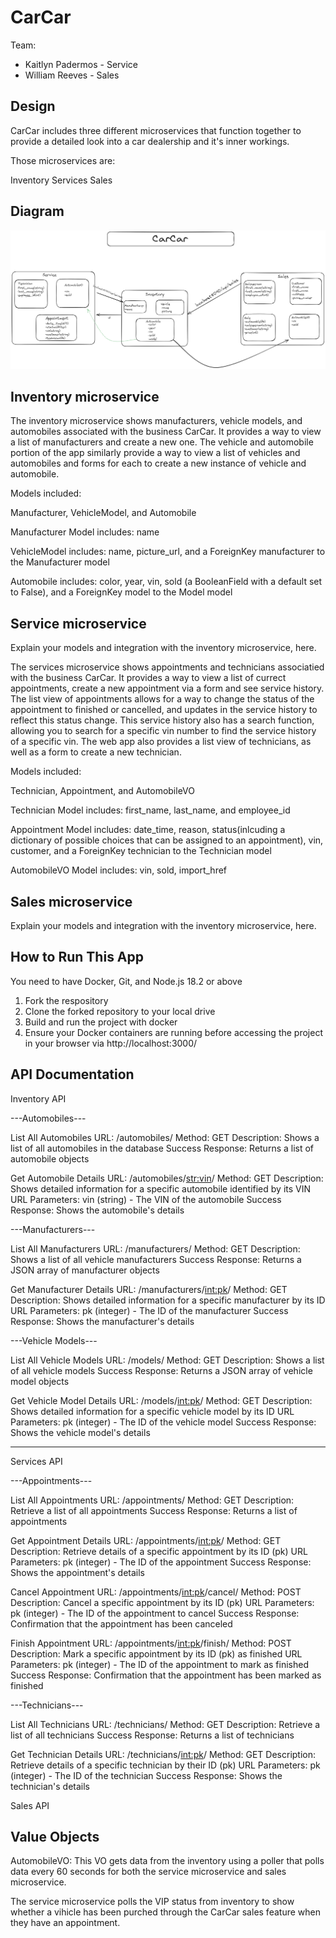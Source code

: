 # CarCar

Team:

* Kaitlyn Padermos - Service
* William Reeves - Sales

## Design

CarCar includes three different microservices that function together to provide a detailed look into a car dealership and it's inner workings.

Those microservices are:

Inventory
Services
Sales


## Diagram

![Alt text](<design_image.png>)

## Inventory microservice

The inventory microservice shows manufacturers, vehicle models, and automobiles associated with the business CarCar. It provides a way to view a list of manufacturers and create a new one. The vehicle and automobile portion of the app similarly provide a way to view a list of vehicles and automobiles and forms for each to create a new instance of vehicle and automobile.

Models included:

Manufacturer, VehicleModel, and Automobile

Manufacturer Model includes: name

VehicleModel includes: name, picture_url, and a ForeignKey manufacturer to the Manufacturer model

Automobile includes: color, year, vin, sold (a BooleanField with a default set to False), and a ForeignKey model to the Model model

## Service microservice

Explain your models and integration with the inventory
microservice, here.

The services microservice shows appointments and technicians associatied with the business CarCar. It provides a way to view a list of currect appointments, create a new appointment via a form and see service history. The list view of appointments allows for a way to change the status of the appointment to finished or cancelled, and updates in the service history to reflect this status change. This service history also has a search function, allowing you to search for a specific vin number to find the service history of a specific vin. The web app also provides a list view of technicians, as well as a form to create a new technician.

Models included:

Technician, Appointment, and AutomobileVO

Technician Model includes: first_name, last_name, and employee_id

Appointment Model includes: date_time, reason, status(inlcuding a dictionary of possible choices that can be assigned to an appointment), vin, customer, and a ForeignKey technician to the Technician model

AutomobileVO Model includes: vin, sold, import_href

## Sales microservice

Explain your models and integration with the inventory
microservice, here.

## How to Run This App

You need to have Docker, Git, and Node.js 18.2 or above

1. Fork the respository
2. Clone the forked repository to your local drive
3. Build and run the project with docker
4. Ensure your Docker containers are running before accessing the project in your browser via http://localhost:3000/


## API Documentation

Inventory API

---Automobiles---

List All Automobiles
URL: /automobiles/
Method: GET
Description: Shows a list of all automobiles in the database
Success Response: Returns a list of automobile objects

Get Automobile Details
URL: /automobiles/<str:vin>/
Method: GET
Description: Shows detailed information for a specific automobile identified by its VIN
URL Parameters: vin (string) - The VIN of the automobile
Success Response: Shows the automobile's details

---Manufacturers---

List All Manufacturers
URL: /manufacturers/
Method: GET
Description: Shows a list of all vehicle manufacturers
Success Response: Returns a JSON array of manufacturer objects

Get Manufacturer Details
URL: /manufacturers/<int:pk>/
Method: GET
Description: Shows detailed information for a specific manufacturer by its ID
URL Parameters: pk (integer) - The ID of the manufacturer
Success Response: Shows the manufacturer's details



---Vehicle Models---

List All Vehicle Models
URL: /models/
Method: GET
Description: Shows a list of all vehicle models
Success Response: Returns a JSON array of vehicle model objects

Get Vehicle Model Details
URL: /models/<int:pk>/
Method: GET
Description: Shows detailed information for a specific vehicle model by its ID
URL Parameters: pk (integer) - The ID of the vehicle model
Success Response: Shows the vehicle model's details
____________________




Services API

---Appointments---

List All Appointments
URL: /appointments/
Method: GET
Description: Retrieve a list of all appointments
Success Response: Returns a list of appointments

Get Appointment Details
URL: /appointments/<int:pk>/
Method: GET
Description: Retrieve details of a specific appointment by its ID (pk)
URL Parameters: pk (integer) - The ID of the appointment
Success Response: Shows the appointment's details

Cancel Appointment
URL: /appointments/<int:pk>/cancel/
Method: POST
Description: Cancel a specific appointment by its ID (pk)
URL Parameters: pk (integer) - The ID of the appointment to cancel
Success Response: Confirmation that the appointment has been canceled


Finish Appointment
URL: /appointments/<int:pk>/finish/
Method: POST
Description: Mark a specific appointment by its ID (pk) as finished
URL Parameters: pk (integer) - The ID of the appointment to mark as finished
Success Response: Confirmation that the appointment has been marked as finished

---Technicians---

List All Technicians
URL: /technicians/
Method: GET
Description: Retrieve a list of all technicians
Success Response: Returns a list of technicians

Get Technician Details
URL: /technicians/<int:pk>/
Method: GET
Description: Retrieve details of a specific technician by their ID (pk)
URL Parameters: pk (integer) - The ID of the technician
Success Response: Shows the technician's details




Sales API

## Value Objects

AutomobileVO: This VO gets data from the inventory using a poller that polls data every 60 seconds for both the service microservice and sales microservice.

The service microservice polls the VIP status from inventory to show whether a vihicle has been purched through the CarCar sales feature when they have an appointment.
